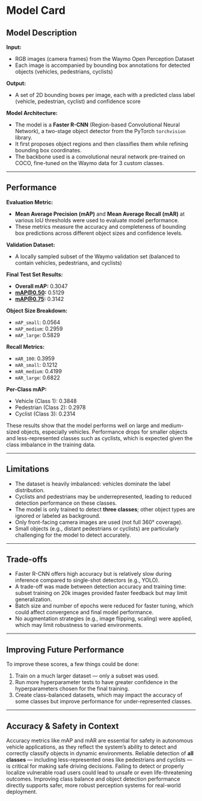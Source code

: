 # Model Card

## Model Description

**Input:**  
- RGB images (camera frames) from the Waymo Open Perception Dataset  
- Each image is accompanied by bounding box annotations for detected objects (vehicles, pedestrians, cyclists)  

**Output:**  
- A set of 2D bounding boxes per image, each with a predicted class label (vehicle, pedestrian, cyclist) and confidence score  

**Model Architecture:**  
- The model is a **Faster R-CNN** (Region-based Convolutional Neural Network), a two-stage object detector from the PyTorch `torchvision` library.  
- It first proposes object regions and then classifies them while refining bounding box coordinates.  
- The backbone used is a convolutional neural network pre-trained on COCO, fine-tuned on the Waymo data for 3 custom classes.

---

## Performance

**Evaluation Metric:**  
- **Mean Average Precision (mAP)** and **Mean Average Recall (mAR)** at various IoU thresholds were used to evaluate model performance.  
- These metrics measure the accuracy and completeness of bounding box predictions across different object sizes and confidence levels.

**Validation Dataset:**  
- A locally sampled subset of the Waymo validation set (balanced to contain vehicles, pedestrians, and cyclists)

**Final Test Set Results:**

- **Overall mAP:** 0.3047  
- **mAP@0.50:** 0.5129  
- **mAP@0.75:** 0.3142  

**Object Size Breakdown:**
- `mAP_small`: 0.0564  
- `mAP_medium`: 0.2959  
- `mAP_large`: 0.5829  

**Recall Metrics:**
- `mAR_100`: 0.3959  
- `mAR_small`: 0.1212  
- `mAR_medium`: 0.4199  
- `mAR_large`: 0.6822  

**Per-Class mAP:**
- Vehicle (Class 1): 0.3848  
- Pedestrian (Class 2): 0.2978  
- Cyclist (Class 3): 0.2314  

These results show that the model performs well on large and medium-sized objects, especially vehicles. Performance drops for smaller objects and less-represented classes such as cyclists, which is expected given the class imbalance in the training data.

---

## Limitations

- The dataset is heavily imbalanced: vehicles dominate the label distribution.
- Cyclists and pedestrians may be underrepresented, leading to reduced detection performance on these classes.
- The model is only trained to detect **three classes**; other object types are ignored or labeled as background.
- Only front-facing camera images are used (not full 360° coverage).
- Small objects (e.g., distant pedestrians or cyclists) are particularly challenging for the model to detect accurately.

---

## Trade-offs

- Faster R-CNN offers high accuracy but is relatively slow during inference compared to single-shot detectors (e.g., YOLO).
- A trade-off was made between detection accuracy and training time: subset training on 20k images provided faster feedback but may limit generalization.
- Batch size and number of epochs were reduced for faster tuning, which could affect convergence and final model performance.
- No augmentation strategies (e.g., image flipping, scaling) were applied, which may limit robustness to varied environments.

---

## Improving Future Performance

To improve these scores, a few things could be done:
1. Train on a much larger dataset — only a subset was used.
2. Run more hyperparameter tests to have greater confidence in the hyperparameters chosen for the final training.
3. Create class-balanced datasets, which may impact the accuracy of some classes but improve performance for under-represented classes.

---

## Accuracy & Safety in Context

Accuracy metrics like mAP and mAR are essential for safety in autonomous vehicle applications, as they reflect the system’s ability to detect and correctly classify objects in dynamic environments. Reliable detection of **all classes** — including less-represented ones like pedestrians and cyclists — is critical for making safe driving decisions. Failing to detect or properly localize vulnerable road users could lead to unsafe or even life-threatening outcomes. Improving class balance and object detection performance directly supports safer, more robust perception systems for real-world deployment.
